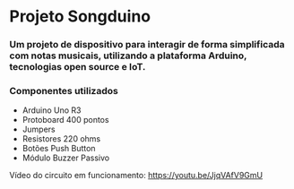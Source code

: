 # Projeto Songduino

### Um projeto de dispositivo para interagir de forma simplificada com notas musicais, utilizando a plataforma Arduino, tecnologias open source e IoT.

### Componentes utilizados
- Arduino Uno R3
- Protoboard 400 pontos
- Jumpers
- Resistores 220 ohms
- Botões Push Button
- Módulo Buzzer Passivo


Vídeo do circuito em funcionamento: https://youtu.be/JjqVAfV9GmU
